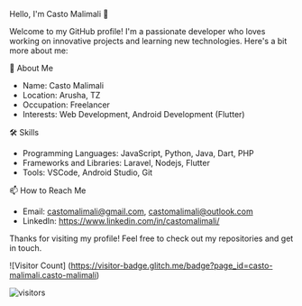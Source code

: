 Hello, I'm Casto Malimali 👋

Welcome to my GitHub profile! I'm a passionate developer who loves working on innovative projects and learning new technologies. Here's a bit more about me:

🚀 About Me
- Name: Casto Malimali
- Location: Arusha, TZ
- Occupation:  Freelancer
- Interests: Web Development, Android Development (Flutter)

🛠️ Skills
- Programming Languages:  JavaScript, Python, Java, Dart,  PHP
- Frameworks and Libraries:  Laravel, Nodejs, Flutter 
- Tools: VSCode, Android Studio, Git
  



📫 How to Reach Me
- Email: castomalimali@gmail.com, castomalimali@outlook.com
- LinkedIn: https://www.linkedin.com/in/castomalimali/

 



Thanks for visiting my profile! Feel free to check out my repositories and get in touch.

![Visitor Count] (https://visitor-badge.glitch.me/badge?page_id=casto-malimali.casto-malimali)

![visitors](https://visitor-badge.glitch.me/badge?page_id=page.id&left_color=green&right_color=red)

